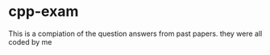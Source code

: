 # cpp-exam
This is a compiation of the question answers from past papers. they were all coded by me
